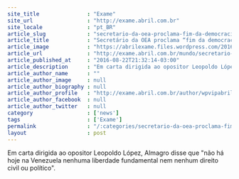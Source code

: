```yaml
---
site_title               : "Exame"
site_url                 : "http://exame.abril.com.br"
site_locale              : "pt_BR"
article_slug             : "secretario-da-oea-proclama-fim-da-democracia-na-venezuela"
article_title            : "Secretário da OEA proclama “fim da democracia” na Venezuela"
article_image            : "https://abrilexame.files.wordpress.com/2016/09/size_960_16_9_luis-oea.jpg?quality=70&strip=all&w=960"
article_url              : "http://exame.abril.com.br/mundo/secretario-da-oea-proclama-fim-da-democracia-na-venezuela/"
article_published_at     : "2016-08-22T21:32:14-03:00"
article_description      : "Em carta dirigida ao opositor Leopoldo López, Almagro disse que 'não há hoje na Venezuela nenhuma liberdade fundamental nem nenhum direito civil ou político'."
article_author_name      : ""
article_author_image     : null
article_author_biography : null
article_author_profile   : "http://exame.abril.com.br/author/wpvipabril/"
article_author_facebook  : null
article_author_twitter   : null
category                 : ['news']
tags                     : ['Exame']
permalink                : "/:categories/secretario-da-oea-proclama-fim-da-democracia-na-venezuela/"
layout                   : post
---
```


Em carta dirigida ao opositor Leopoldo López, Almagro disse que "não há hoje na Venezuela nenhuma liberdade fundamental nem nenhum direito civil ou político".
